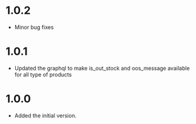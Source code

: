 1.0.2
=====
* Minor bug fixes


1.0.1
=====
* Updated the graphql to make is_out_stock and oos_message available for all type of products


1.0.0
=====
* Added the initial version.